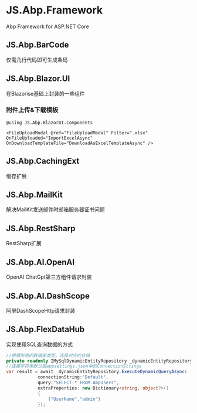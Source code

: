 # JS.Abp.Framework
Abp Framework for ASP.NET Core

## JS.Abp.BarCode
仅需几行代码即可生成条码

## JS.Abp.Blazor.UI
在Blazorise基础上封装的一些组件

### 附件上传&下载模板
```
@using JS.Abp.BlazorUI.Components

<FileUploadModal @ref="FileUploadModal" Filter=".xlsx" OnFileUploaded="ImportExcelAsync" OnDownloadTemplateFile="DownloadAsExcelTemplateAsync" />
```

## JS.Abp.CachingExt
缓存扩展

## JS.Abp.MailKit
解决MailKit发送邮件时邮箱服务器证书问题

## JS.Abp.RestSharp
RestSharp扩展

## JS.Abp.AI.OpenAI
OpenAI ChatGpt第三方组件请求封装

## JS.Abp.AI.DashScope
阿里DashScopeHttp请求封装

## JS.Abp.FlexDataHub
实现使用SQL查询数据的方式
```csharp
//根据所用的数据库类型，选择对应的仓储
private readonly IMySqlDynamicEntityRepository _dynamicEntityRepository;
//连接字符串默认取appsettings.json中的ConnectionStrings
var result = await _dynamicEntityRepository.ExecuteDynamicQueryAsync(
            connectionString:"Default",
            query:"SELECT * FROM AbpUsers",
            extraProperties: new Dictionary<string, object?>()
            {
                {"UserName","admin"}
            });
```

